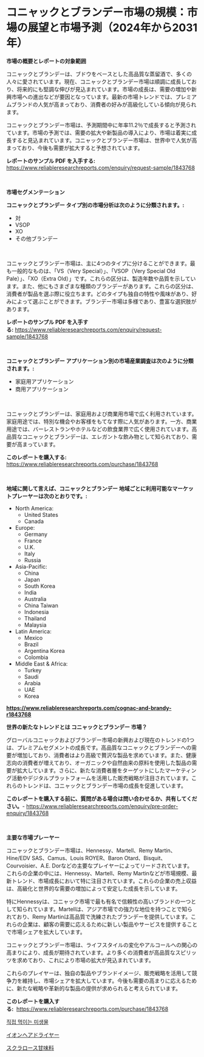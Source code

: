 <p><h1>コニャックとブランデー市場の規模：市場の展望と市場予測（2024年から2031年）</h1></p><p><strong>市場の概要とレポートの対象範囲</strong></p>
<p><p>コニャックとブランデーは、ブドウをベースとした高品質な蒸留酒で、多くの人々に愛されています。現在、コニャックとブランデー市場は順調に成長しており、将来的にも堅調な伸びが見込まれています。市場の成長は、需要の増加や新興市場への進出などが要因となっています。最新の市場トレンドでは、プレミアムブランドの人気が高まっており、消費者の好みが高級化している傾向が見られます。</p><p>コニャックとブランデー市場は、予測期間中に年率11.2％で成長すると予測されています。市場の予測では、需要の拡大や新製品の導入により、市場は着実に成長すると見込まれています。コニャックとブランデー市場は、世界中で人気が高まっており、今後も需要が拡大すると予想されています。</p></p>
<p><strong>レポートのサンプル PDF を入手する:</strong> <a href="https://www.reliableresearchreports.com/enquiry/request-sample/1843768">https://www.reliableresearchreports.com/enquiry/request-sample/1843768</a></p>
<p>&nbsp;</p>
<p><strong>市場セグメンテーション</strong></p>
<p><strong>コニャックとブランデー タイプ別の市場分析は次のように分類されます。:</strong></p>
<p><ul><li>対</li><li>VSOP</li><li>XO</li><li>その他ブランデー</li></ul></p>
<p>&nbsp;</p>
<p><p>コニャックとブランデー市場は、主に4つのタイプに分けることができます。最も一般的なものは、「VS（Very Special）」、「VSOP（Very Special Old Pale）」、「XO（Extra Old）」です。これらの区分は、製造年数や品質を示しています。また、他にもさまざまな種類のブランデーがあります。これらの区分は、消費者が製品を選ぶ際に役立ちます。どのタイプも独自の特性や風味があり、好みによって選ぶことができます。ブランデー市場は多様であり、豊富な選択肢があります。</p></p>
<p><strong>レポートのサンプル PDF を入手する:</strong>&nbsp;<a href="https://www.reliableresearchreports.com/enquiry/request-sample/1843768">https://www.reliableresearchreports.com/enquiry/request-sample/1843768</a></p>
<p>&nbsp;</p>
<p><strong> コニャックとブランデー アプリケーション別の市場産業調査は次のように分類されます。:</strong></p>
<p><ul><li>家庭用アプリケーション</li><li>商用アプリケーション</li></ul></p>
<p>&nbsp;</p>
<p><p>コニャックとブランデーは、家庭用および商業用市場で広く利用されています。家庭用途では、特別な機会やお客様をもてなす際に人気があります。一方、商業用途では、バーレストランやホテルなどの飲食業界で広く使用されています。高品質なコニャックとブランデーは、エレガントな飲み物として知られており、需要が高まっています。</p></p>
<p><strong>このレポートを購入する:</strong>&nbsp; <a href="https://www.reliableresearchreports.com/purchase/1843768">https://www.reliableresearchreports.com/purchase/1843768</a></p>
<p>&nbsp;</p>
<p><strong>地域に関して言えば、コニャックとブランデー 地域ごとに利用可能なマーケットプレーヤーは次のとおりです。:</strong></p>
<p><ul>
    <li>
        North America:
        <ul>
            <li>United States</li>
            <li>Canada</li>
        </ul>
    </li>
    <li>
        Europe:
        <ul>
            <li>Germany</li>
            <li>France</li>
            <li>U.K.</li>
            <li>Italy</li>
            <li>Russia</li>
        </ul>
    </li>
    <li>
        Asia-Pacific:
        <ul>
            <li>China</li>
            <li>Japan</li>
            <li>South Korea</li>
            <li>India</li>
            <li>Australia</li>
            <li>China Taiwan</li>
            <li>Indonesia</li>
            <li>Thailand</li>
            <li>Malaysia</li>
        </ul>
    </li>
    <li>
        Latin America:
        <ul>
            <li>Mexico</li>
            <li>Brazil</li>
            <li>Argentina Korea</li>
            <li>Colombia</li>
        </ul>
    </li>
    <li>
        Middle East & Africa:
        <ul>
            <li>Turkey</li>
            <li>Saudi</li>
            <li>Arabia</li>
            <li>UAE</li>
            <li>Korea</li>
        </ul>
    </li>
    </ul></p>
<p><strong><a href="https://www.reliableresearchreports.com/cognac-and-brandy-r1843768">https://www.reliableresearchreports.com/cognac-and-brandy-r1843768</a></strong>&nbsp;</p>
<p><strong>世界の新たなトレンドとは コニャックとブランデー 市場？</strong></p>
<p><p>グローバルコニャックおよびブランデー市場の新興および現在のトレンドの1つは、プレミアムセグメントの成長です。高品質なコニャックとブランデーへの需要が増加しており、消費者はより高級で贅沢な製品を求めています。また、健康志向の消費者が増えており、オーガニックや自然由来の原料を使用した製品の需要が拡大しています。さらに、新たな消費者層をターゲットにしたマーケティング活動やデジタルプラットフォームを活用した販売戦略が注目されています。これらのトレンドは、コニャックとブランデー市場の成長を促進しています。</p></p>
<p><strong>このレポートを購入する前に、質問がある場合は問い合わせるか、共有してください。</strong>- <a href="https://www.reliableresearchreports.com/enquiry/pre-order-enquiry/1843768">https://www.reliableresearchreports.com/enquiry/pre-order-enquiry/1843768</a></p>
<p>&nbsp;</p>
<p><strong>主要な市場プレーヤー</strong></p>
<p><p>コニャックとブランデー市場は、Hennessy、Martell、Remy Martin、Hine/EDV SAS、Camus、Louis ROYER、Baron Otard、Bisquit、Courvoisier、A.E. Dorなどの主要なプレイヤーによってリードされています。これらの企業の中には、Hennessy、Martell、Remy Martinなどが市場規模、最新トレンド、市場成長において特に注目されています。これらの企業の売上収益は、高級化と世界的な需要の増加によって安定した成長を示しています。</p><p>特にHennessyは、コニャック市場で最も有名で信頼性の高いブランドの一つとして知られています。Martellは、アジア市場での強力な地位を持つことで知られており、Remy Martinは高品質で洗練されたブランデーを提供しています。これらの企業は、顧客の需要に応えるために新しい製品やサービスを提供することで市場シェアを拡大しています。</p><p>コニャックとブランデー市場は、ライフスタイルの変化やアルコールへの関心の高まりにより、成長が期待されています。より多くの消費者が高品質なスピリッツを求めており、これにより市場の拡大が見込まれています。</p><p>これらのプレイヤーは、独自の製品やブランドイメージ、販売戦略を活用して競争力を維持し、市場シェアを拡大しています。今後も需要の高まりに応えるために、新たな戦略や革新的な製品の提供が求められると考えられています。</p></p>
<p><strong>このレポートを購入する:</strong>&nbsp;&nbsp;<a href="https://www.reliableresearchreports.com/purchase/1843768">https://www.reliableresearchreports.com/purchase/1843768</a></p>
<p><p><a href="https://medium.com/@londonacobson5656/%EB%8B%A4%EC%9D%8C-%EB%AC%B8%EC%9E%A5%EC%9D%84-%ED%95%9C%EA%B5%AD%EC%96%B4%EB%A1%9C-%EB%B2%88%EC%97%AD%ED%95%98%EC%8B%AD%EC%8B%9C%EC%98%A4-decoding-direct-fed-microbial-market-metrics-%EC%8B%9C%EC%9E%A5-%EC%A0%90%EC%9C%A0%EC%9C%A8-%ED%8A%B8%EB%A0%8C%EB%93%9C-%EB%B0%8F-%EC%84%B1%EC%9E%A5-%ED%8C%A8%ED%84%B4-088809e19d30">직접 먹이는 미생물</a></p><p><a href="https://medium.com/@jaylonlesch1993/%E3%82%A4%E3%82%AA%E3%83%B3%E3%83%98%E3%82%A2%E3%83%89%E3%83%A9%E3%82%A4%E3%83%A4%E3%83%BC%E5%B8%82%E5%A0%B4-%E3%82%BF%E3%82%A4%E3%83%97-%E3%82%A2%E3%83%97%E3%83%AA%E3%82%B1%E3%83%BC%E3%82%B7%E3%83%A7%E3%83%B3-%E5%9C%B0%E7%90%86%E3%81%AB%E3%82%88%E3%82%8B%E5%8C%85%E6%8B%AC%E7%9A%84%E3%81%AA%E8%A9%95%E4%BE%A1-75d96a635a73">イオンヘアドライヤー</a></p><p><a href="https://medium.com/@thomassandoval55/sucralose-sweetener%E5%B8%82%E5%A0%B4%E5%88%86%E6%9E%90%E3%81%8A%E3%82%88%E3%81%B32024%E5%B9%B4%E3%81%8B%E3%82%892031%E5%B9%B4%E3%81%BE%E3%81%A7%E3%81%AE%E6%9C%9F%E9%96%93%E3%81%AE%E3%82%B5%E3%82%A4%E3%82%BA%E4%BA%88%E6%B8%AC-8588a1c50396">スクラロース甘味料</a></p></p>
